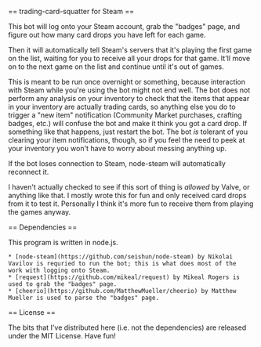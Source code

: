 == trading-card-squatter for Steam ==

This bot will log onto your Steam account, grab the "badges" page, and figure out how many card drops you have left for each game.

Then it will automatically tell Steam's servers that it's playing the first game on the list, waiting for you to receive all your drops for that game. It'll move on to the next game on the list and continue until it's out of games.

This is meant to be run once overnight or something, because interaction with Steam while you're using the bot might not end well. The bot does not perform any analysis on your inventory to check that the items that appear in your inventory are actually trading cards, so anything else you do to trigger a "new item" notification (Community Market purchases, crafting badges, etc.) will confuse the bot and make it think you got a card drop. If something like that happens, just restart the bot. The bot *is* tolerant of you clearing your item notifications, though, so if you feel the need to peek at your inventory you won't have to worry about messing anything up.

If the bot loses connection to Steam, node-steam will automatically reconnect it.

I haven't actually checked to see if this sort of thing is *allowed* by Valve, or anything like that. I mostly wrote this for fun and only received card drops from it to test it. Personally I think it's more fun to receive them from playing the games anyway.

== Dependencies ==

This program is written in node.js.

	* [node-steam](https://github.com/seishun/node-steam) by Nikolai Vavilov is requried to run the bot; this is what does most of the 	work with logging onto Steam.
	* [request](https://github.com/mikeal/request) by Mikeal Rogers is used to grab the "badges" page.
	* [cheerio](https://github.com/MatthewMueller/cheerio) by Matthew Mueller is used to parse the "badges" page.

== License ==

The bits that I've distributed here (i.e. not the dependencies) are released under the MIT License. Have fun!